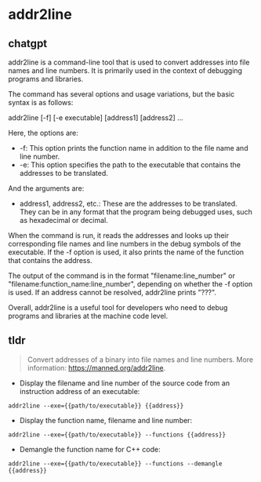 # addr2line 
## chatgpt 
addr2line is a command-line tool that is used to convert addresses into file names and line numbers. It is primarily used in the context of debugging programs and libraries.

The command has several options and usage variations, but the basic syntax is as follows:

addr2line [-f] [-e executable] [address1] [address2] ...

Here, the options are:

- -f: This option prints the function name in addition to the file name and line number.
- -e: This option specifies the path to the executable that contains the addresses to be translated.

And the arguments are:

- address1, address2, etc.: These are the addresses to be translated. They can be in any format that the program being debugged uses, such as hexadecimal or decimal.

When the command is run, it reads the addresses and looks up their corresponding file names and line numbers in the debug symbols of the executable. If the -f option is used, it also prints the name of the function that contains the address.

The output of the command is in the format "filename:line_number" or "filename:function_name:line_number", depending on whether the -f option is used. If an address cannot be resolved, addr2line prints "???".

Overall, addr2line is a useful tool for developers who need to debug programs and libraries at the machine code level. 

## tldr 
 
> Convert addresses of a binary into file names and line numbers.
> More information: <https://manned.org/addr2line>.

- Display the filename and line number of the source code from an instruction address of an executable:

`addr2line --exe={{path/to/executable}} {{address}}`

- Display the function name, filename and line number:

`addr2line --exe={{path/to/executable}} --functions {{address}}`

- Demangle the function name for C++ code:

`addr2line --exe={{path/to/executable}} --functions --demangle {{address}}`
